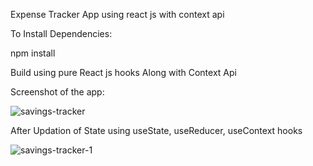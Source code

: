Expense Tracker App using react js with context api

To Install Dependencies:

npm install

Build using pure React js hooks Along with Context Api

Screenshot of the app:

![savings-tracker](https://user-images.githubusercontent.com/70085321/120535660-e373e700-c400-11eb-804f-f2cee5a91cc8.png)




After Updation of State using useState, useReducer, useContext hooks

![savings-tracker-1](https://user-images.githubusercontent.com/70085321/120535769-01414c00-c401-11eb-8270-7c4bba8ee7b3.png)

